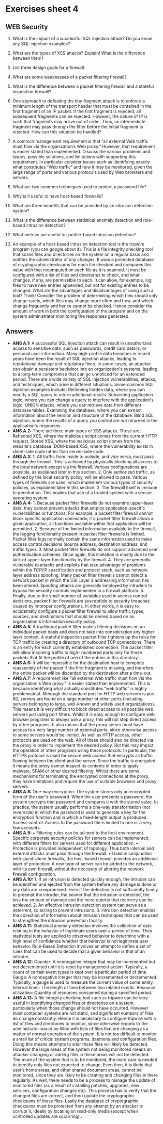 # Exercises sheet 4

## WEB Security

1. What is the impact of a successful SQL injection attack? Do you know any SQL injection examples?

2. What are the types of XSS attacks? Explain! What is the difference between them?

3. List three design goals for a firewall.

4. What are some weaknesses of a packet filtering firewall?

5. What is the difference between a packet filtering firewall and a stateful inspection firewall?

6. One approach to defeating the tiny fragment attack is to enforce a minimum length of the transport header that must be contained in the first fragment of an IP packet. If the first fragment is rejected, all subsequent fragments can be rejected. However, the nature of IP is such that fragments may arrive out of order. Thus, an intermediate fragment may pass through the filter before the initial fragment is rejected. How can this situation be handled?

7. A common management requirement is that “all external Web traffic must flow via the organization’s Web proxy.” However, that requirement is easier stated than implemented. Discuss the various problems and issues, possible solutions, and limitations with supporting this requirement. In particular consider issues such as identifying exactly what constitutes “Web traffic” and how it may be monitored, given the large range of ports and various protocols used by Web browsers and servers.

8. What are two common techniques used to protect a password file?

9. Why is it useful to have host-based firewalls?

10. What are three benefits that can be provided by an intrusion detection system?

11. What is the difference between statistical anomaly detection and rule-based intrusion detection?

12. What metrics are useful for profile-based intrusion detection?

13. An example of a host-based intrusion detection tool is the tripwire program (you can google about it). This is a file integrity checking tool that scans files and directories on the system on a regular basis and notifies the administrator of any changes. It uses a protected database of cryptographic checksums for each file checked and compares this value with that recomputed on each file as it is scanned. It must be configured with a list of files and directories to check, and what changes, if any, are permissible to each. It can allow, for example, log files to have new entries appended, but not for existing entries to be changed. What are the advantages and disadvantages of using such a tool? Think! Consider the problem of determining which files should only change rarely, which files may change more often and how, and which change frequently and hence cannot be checked. Hence consider the amount of work in both the configuration of the program and on the system administrator monitoring the responses generated.

## Answers
- **ANS A.1:** A successful SQL injection attack can result in unauthorized access to sensitive data, such as passwords, credit card details, or personal user information. Many high-profile data breaches in recent years have been the result of SQL injection attacks, leading to reputational damage and regulatory fines. In some cases, an attacker can obtain a persistent backdoor into an organization's systems, leading to a long-term compromise that can go unnoticed for an extended period. There are a wide variety of SQL injection vulnerabilities, attacks, and techniques, which arise in different situations. Some common SQL injection examples include: Retrieving hidden data, where you can modify a SQL query to return additional results.
Subverting application logic, where you can change a query to interfere with the application's logic. UNION attacks, where you can retrieve data from different database tables. Examining the database, where you can extract information about the version and structure of the database. Blind SQL injection, where the results of a query you control are not returned in the application's responses.
- **ANS A.2:** There are three main types of XSS attacks. These are: Reflected XSS, where the malicious script comes from the current HTTP request.
Stored XSS, where the malicious script comes from the website's database. DOM-based XSS, where the vulnerability exists in client-side code rather than server-side code. 
- **ANS A.3:** 1. All traffic from inside to outside, and vice versa, must pass through the firewall. This is achieved by physically blocking all access to the local network except via the firewall. Various configurations are possible, as explained later in this section. 2. Only authorized traffic, as defined by the local security policy, will be allowed to pass. Various types of firewalls are used, which implement various types of security policies, as explained later in this section. 3. The firewall itself is immune to penetration. This implies that use of a trusted system with a secure operating system.
- **ANS A.4:** 1. Because packet filter firewalls do not examine upper-layer data, they cannot prevent attacks that employ application-specific vulnerabilities or functions. For example, a packet filter firewall cannot block specific application commands; if a packet filter firewall allows a given application, all functions available within that application will be permitted. 2. Because of the limited information available to the firewall, the logging functionality present in packet filter firewalls is limited. Packet filter logs normally contain the same information used to make access control decisions (source address, destination address, and traffic type). 3. Most packet filter firewalls do not support advanced user authentication schemes. Once again, this limitation is mostly due to the lack of upper-layer functionality by the firewall. 4. They are generally vulnerable to attacks and exploits that take advantage of problems within the TCP/IP specification and protocol stack, such as network layer address spoofing. Many packet filter firewalls cannot detect a network packet in which the OSI Layer 3 addressing information has been altered. Spoofing attacks are generally employed by intruders to bypass the security controls implemented in a firewall platform. 5. Finally, due to the small number of variables used in access control decisions, packet filter firewalls are susceptible to security breaches caused by improper configurations. In other words, it is easy to accidentally configure a packet filter firewall to allow traffic types, sources, and destinations that should be denied based on an organization's information security policy.
- **ANS A.5:** A traditional packet filter makes filtering decisions on an individual packet basis and does not take into consideration any higher layer context. A stateful inspection packet filter tightens up the rules for TCP traffic by creating a directory of outbound TCP connections. There is an entry for each currently established connection. The packet filter will allow incoming traffic to high- numbered ports only for those packets that fit the profile of one of the entries in this directory
- **ANS A.6:** It will be impossible for the destination host to complete reassembly of the packet if the first fragment is missing, and therefore the entire packet will be discarded by the destination after a time-out.
- **ANS A.7:** A requirement like "all external Web traffic must flow via the organization's Web proxy." is easier stated than implemented. This is because identifying what actually constitutes “web traffic” is highly problematical. Although the standard port for HTTP web servers is port 80, servers are found on a large number of other ports (including servers belonging to large, well-known and widely used organizations). This means it is very difficult to block direct access to all possible web servers just using port filters. Whilst it is easy enough to configure web browser programs to always use a proxy, this will not stop direct access by other programs. It also means that the proxy server must have access to a very large number of external ports, since otherwise access to some servers would be limited. As well as HTTP access, other protocols are used on the web. All of these should also be directed via the proxy in order to implement the desired policy. But this may impact the operation of other programs using these protocols. In particular, the HTTPS protocol is used for secure web access that encrypts all traffic flowing between the client and the server. Since the traffic is encrypted, it means the proxy cannot inspect its contents in order to apply malware, SPAM or other desired filtering. Whilst there are some mechanisms for terminating the encrypted connections at the proxy, they have limitations and require the use of suitable browsers and proxy servers.
- **ANS A.8:** One-way encryption: The system stores only an encrypted form of the user's password. When the user presents a password, the system encrypts that password and compares it with the stored value. In practice, the system usually performs a one-way transformation (not reversible) in which the password is used to generate a key for the encryption function and in which a fixed-length output is produced. Access control: Access to the password file is limited to one or a very few accounts.
- **ANS A.9:** • Filtering rules can be tailored to the host environment. Specific corporate security policies for servers can be implemented, with different filters for servers used for different application.
• Protection is provided independent of topology. Thus both internal and external attacks must pass through the firewall.
• Used in conjunction with stand-alone firewalls, the host-based firewall provides an additional layer of protection. A new type of server can be added to the network, with its own firewall, without the necessity of altering the network firewall configuration. 
- **ANS A.10:** 1. If an intrusion is detected quickly enough, the intruder can be identified and ejected from the system before any damage is done or any data are compromised. Even if the detection is not sufficiently timely to preempt the intruder, the sooner that the intrusion is detected, the less the amount of damage and the more quickly that recovery can be achieved. 2. An effective intrusion detection system can serve as a deterrent, so acting to prevent intrusions. 3. Intrusion detection enables the collection of information about intrusion techniques that can be used to strengthen the intrusion prevention facility.
- **ANS A.11:** Statistical anomaly detection involves the collection of data relating to the behavior of legitimate users over a period of time. Then statistical tests are applied to observed behavior to determine with a high level of confidence whether that behavior is not legitimate user behavior. Rule-Based Detection involves an attempt to define a set of rules that can be used to decide that a given behavior is that of an intruder.
- **ANS A.12:** Counter: A nonnegative integer that may be incremented but not decremented until it is reset by management action. Typically, a count of certain event types is kept over a particular period of time. Gauge: A nonnegative integer that may be incremented or decremented. Typically, a gauge is used to measure the current value of some entity. Interval timer: The length of time between two related events. Resource utilization: Quantity of resources consumed during a specified period.
- **ANS A.13:** A file integrity checking tool such as tripwire can be very useful in identifying changed files or directories on a system, particularly when those change should not have occurred. However most computer systems are not static, and significant numbers of files do change constantly. Hence it is necessary to configure tripwire with a list of files and directories to monitor, since otherwise reports to the administrator would be filled with lists of files that are changing as a matter of normal operation of the system. It is not too difficult to monitor a small list of critical system programs, daemons and configuration files. Doing this means attempts to alter these files will likely be detected. However the large areas of the system not being monitored means an attacker changing or adding files in these areas will not be detected. The more of the system that is to be monitored, the more care is needed to identify only files not expected to change. Even then, it is likely that user’s home areas, and other shared document areas, cannot be monitored, since they are likely to be creating and changing files in there regularly. As well, there needs to be a process to manage the update of monitored files (as a result of installing patches, upgrades, new services, configuration changes etc). This process has to verify that the changed files are correct, and then update the cryptographic checksums of these files. Lastly the database of cryptographic checksums must be protected from any attempt by an attacker to corrupt it, ideally by locating on read-only media (except when controlled updates are occurring)..
